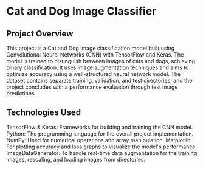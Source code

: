 # Cat and Dog Image Classifier

## Project Overview
This project is a Cat and Dog image classification model built using Convolutional Neural Networks (CNN) with TensorFlow and Keras. The model is trained to distinguish between images of cats and dogs, achieving binary classification. It uses image augmentation techniques and aims to optimize accuracy using a well-structured neural network model. The dataset contains separate training, validation, and test directories, and the project concludes with a performance evaluation through test image predictions.

## Technologies Used
TensorFlow & Keras: Frameworks for building and training the CNN model.
Python: The programming language for the overall project implementation.
NumPy: Used for numerical operations and array manipulation.
Matplotlib: For plotting accuracy and loss graphs to visualize the model's performance.
ImageDataGenerator: To handle real-time data augmentation for the training images, rescaling, and loading images from directories.